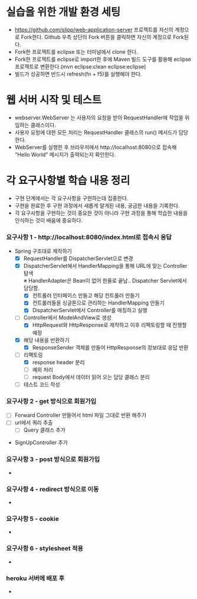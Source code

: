 # 실습을 위한 개발 환경 세팅
* https://github.com/slipp/web-application-server 프로젝트를 자신의 계정으로 Fork한다. Github 우측 상단의 Fork 버튼을 클릭하면 자신의 계정으로 Fork된다.
* Fork한 프로젝트를 eclipse 또는 터미널에서 clone 한다.
* Fork한 프로젝트를 eclipse로 import한 후에 Maven 빌드 도구를 활용해 eclipse 프로젝트로 변환한다.(mvn eclipse:clean eclipse:eclipse)
* 빌드가 성공하면 반드시 refresh(fn + f5)를 실행해야 한다.

# 웹 서버 시작 및 테스트
* webserver.WebServer 는 사용자의 요청을 받아 RequestHandler에 작업을 위임하는 클래스이다.
* 사용자 요청에 대한 모든 처리는 RequestHandler 클래스의 run() 메서드가 담당한다.
* WebServer를 실행한 후 브라우저에서 http://localhost:8080으로 접속해 "Hello World" 메시지가 출력되는지 확인한다.

# 각 요구사항별 학습 내용 정리
* 구현 단계에서는 각 요구사항을 구현하는데 집중한다. 
* 구현을 완료한 후 구현 과정에서 새롭게 알게된 내용, 궁금한 내용을 기록한다.
* 각 요구사항을 구현하는 것이 중요한 것이 아니라 구현 과정을 통해 학습한 내용을 인식하는 것이 배움에 중요하다. 

### 요구사항 1 - http://localhost:8080/index.html로 접속시 응답
- Spring 구조대로 제작하기
  - [x] RequestHandler를 DispatcherServlet으로 변경
  - [x] DispatcherServlet에서 HandlerMapping을 통해 URL에 맞는 Controller 탐색<br> 
        ※ HandlerAdapter은 Bean이 없어 한줄로 끝남.. Dispatcher Servlet에서 담당함.
    - [x] 컨트롤러 인터페이스 만들고 해당 컨트롤러 만들기
    - [x] 컨트롤러들을 싱글톤으로 관리하는 HandlerMapping 만들기
    - [x] DispatcherServlet에서 Controller를 매칭하고 실행
  - [ ] Controller에서 ModelAndView로 생성
    - [x] HttpRequest와 HttpResponse로 제작하고 이후 리팩토링할 때 진행할 예정
  - [x] 해당 내용을 반환하기
    - [x] ResponseSender 객체를 만들어 HttpResponse의 정보대로 응답 반환
  - [ ] 리팩토링
    - [x] response header 분리
    - [ ] 예외 처리
    - [ ] request Body에서 데이터 읽어 오는 담당 클래스 분리
  - [ ] 테스트 코드 작성

### 요구사항 2 - get 방식으로 회원가입
- [ ] Forward Controller 만들어서 html 파일 그대로 반환 해주기
- [ ] url에서 쿼리 추출
  - [ ] Query 클래스 추가
- SignUpController 추가

### 요구사항 3 - post 방식으로 회원가입
* 

### 요구사항 4 - redirect 방식으로 이동
* 

### 요구사항 5 - cookie
* 

### 요구사항 6 - stylesheet 적용
* 

### heroku 서버에 배포 후
* 
